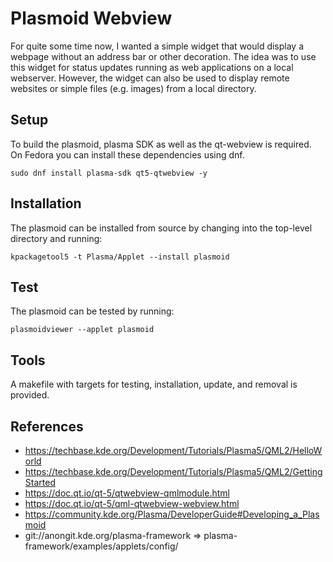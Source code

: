 # Plasmoid Webview
For quite some time now, I wanted a simple widget that would display a webpage without an address bar or other decoration.
The idea was to use this widget for status updates running as web applications on a local webserver.
However, the widget can also be used to display remote websites or simple files (e.g. images) from a local directory.

## Setup
To build the plasmoid, plasma SDK as well as the qt-webview is required.
On Fedora you can install these dependencies using dnf.

    sudo dnf install plasma-sdk qt5-qtwebview -y

## Installation
The plasmoid can be installed from source by changing into the top-level directory and running:

    kpackagetool5 -t Plasma/Applet --install plasmoid

## Test
The plasmoid can be tested by running:

    plasmoidviewer --applet plasmoid

## Tools
A makefile with targets for testing, installation, update, and removal is provided.

## References
  * https://techbase.kde.org/Development/Tutorials/Plasma5/QML2/HelloWorld
  * https://techbase.kde.org/Development/Tutorials/Plasma5/QML2/GettingStarted
  * https://doc.qt.io/qt-5/qtwebview-qmlmodule.html
  * https://doc.qt.io/qt-5/qml-qtwebview-webview.html
  * https://community.kde.org/Plasma/DeveloperGuide#Developing_a_Plasmoid
  * git://anongit.kde.org/plasma-framework => plasma-framework/examples/applets/config/
